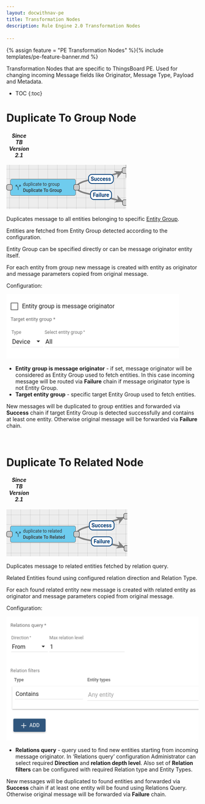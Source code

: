 ```yaml
---
layout: docwithnav-pe
title: Transformation Nodes
description: Rule Engine 2.0 Transformation Nodes

---
```


{% assign feature = "PE Transformation Nodes" %}{% include templates/pe-feature-banner.md %}

Transformation Nodes that are specific to ThingsBoard PE. Used for changing incoming Message fields like Originator, Message Type, Payload and Metadata.

* TOC
{:toc}

# Duplicate To Group Node

<table  style="width:12%">
   <thead>
     <tr>
	 <td style="text-align: center"><strong><em>Since TB Version 2.1</em></strong></td>
     </tr>
   </thead>
</table> 

![image](/images/user-guide/rule-engine-2-0/pe/nodes/transformation-duplicate-to-group.png)

Duplicates message to all entities belonging to specific [Entity Group](/docs/user-guide/groups/).

Entities are fetched from Entity Group detected according to the configuration. 

Entity Group can be specified directly or can be message originator entity itself. 

For each entity from group new message is created with entity as originator and message parameters copied from original message.

Configuration:

![image](/images/user-guide/rule-engine-2-0/pe/nodes/transformation-duplicate-to-group-config.png)

- **Entity group is message originator** - if set, message originator will be considered as Entity Group used to fetch entities. 
In this case incoming message will be routed via **Failure** chain if message originator type is not Entity Group.  
- **Target entity group** - specific target Entity Group used to fetch entities.

New messages will be duplicated to group entities and forwarded via **Success** chain if target Entity Group is detected successfully and contains at least one entity.
Otherwise original message will be forwarded via **Failure** chain.   

<br/>

# Duplicate To Related Node

<table  style="width:12%">
   <thead>
     <tr>
	 <td style="text-align: center"><strong><em>Since TB Version 2.1</em></strong></td>
     </tr>
   </thead>
</table> 

![image](/images/user-guide/rule-engine-2-0/pe/nodes/transformation-duplicate-to-related.png)

Duplicates message to related entities fetched by relation query.

Related Entities found using configured relation direction and Relation Type. 

For each found related entity new message is created with related entity as originator and message parameters copied from original message.

Configuration:

![image](/images/user-guide/rule-engine-2-0/pe/nodes/transformation-duplicate-to-related-config.png)

- **Relations query** - query used to find new entities starting from incoming message originator. 
In ‘Relations query’ configuration Administrator can select required **Direction** and **relation depth level**. Also set of **Relation filters** can be configured with required Relation type and Entity Types. 

New messages will be duplicated to found entities and forwarded via **Success** chain if at least one entity will be found using Relations Query.
Otherwise original message will be forwarded via **Failure** chain.

<br/>
